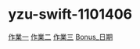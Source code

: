 # yzu-swift-1101406

[作業一](https://github.com/ctwoc111/yzu-swiftui-1101406/blob/main/hw1.md)
[作業二](https://github.com/ctwoc111/yzu-swiftui-1101406/blob/main/hw2.md)
[作業三](https://github.com/ctwoc111/yzu-swiftui-1101406/blob/main/hw3.md)
[Bonus_日期](https://github.com/ctwoc111/yzu-swiftui-1101406/blob/main/bonus_calender.md)
